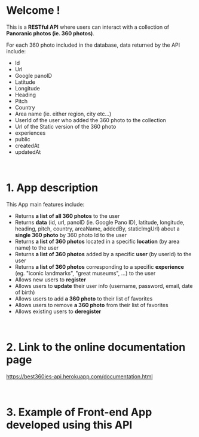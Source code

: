 # Welcome !

This is a **RESTful API** where users can interact with a collection of **Panoranic photos (ie. 360 photos)**.

For each 360 photo included in the database, data returned by the API include:

- Id
- Url
- Google panoID
- Latitude
- Longitude
- Heading
- Pitch
- Country
- Area name (ie. either region, city etc...)
- UserId of the user who added the 360 photo to the collection
- Url of the Static version of the 360 photo
- experiences
- public
- createdAt
- updatedAt

<br>

# 1. App description

This App main features include:

- Returns **a list of all 360 photos** to the user
- Returns **data** (id, url, panoID (ie. Google Pano ID), latitude, longitude, heading, pitch, country, areaName, addedBy, staticImgUrl) about a **single 360 photo** by 360 photo Id to the user
- Returns **a list of 360 photos** located in a specific **location** (by area name) to the user
- Returns **a list of 360 photos** added by a specific **user** (by userId) to the user
- Returns **a list of 360 photos** corresponding to a specific **experience** (eg. "iconic landmarks", "great museums", ...) to the user
- Allows new users to **register**
- Allows users to **update** their user info (username, password, email, date of birth)
- Allows users to add **a 360 photo** to their list of favorites
- Allows users to remove **a 360 photo** from their list of favorites
- Allows existing users to **deregister**

<br>

# 2. Link to the online documentation page

https://best360ies-api.herokuapp.com/documentation.html

<br>

# 3. Example of Front-end App developed using this API

<br>
